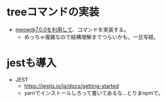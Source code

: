 # treeコマンドの実装

- meow@7.0.0を利用して、コマンドを実装する。
  - めっちゃ複雑なので結構理解までつらいかも。一旦写経。

# jestも導入

- JEST
  - https://jestjs.io/ja/docs/getting-started
  - yarnでインストールしろって書いてあるな...とりまnpmで。



